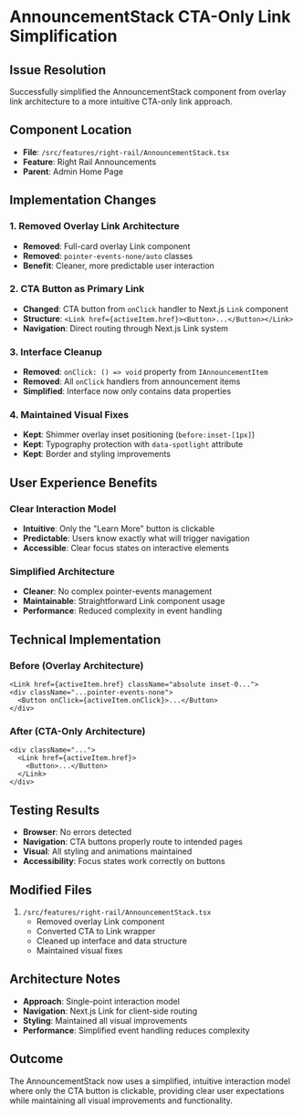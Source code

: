 # AnnouncementStack CTA-Only Link Simplification

## Issue Resolution
Successfully simplified the AnnouncementStack component from overlay link architecture to a more intuitive CTA-only link approach.

## Component Location
- **File**: `/src/features/right-rail/AnnouncementStack.tsx`
- **Feature**: Right Rail Announcements
- **Parent**: Admin Home Page

## Implementation Changes

### 1. Removed Overlay Link Architecture
- **Removed**: Full-card overlay Link component
- **Removed**: `pointer-events-none/auto` classes
- **Benefit**: Cleaner, more predictable user interaction

### 2. CTA Button as Primary Link
- **Changed**: CTA button from `onClick` handler to Next.js `Link` component
- **Structure**: `<Link href={activeItem.href}><Button>...</Button></Link>`
- **Navigation**: Direct routing through Next.js Link system

### 3. Interface Cleanup
- **Removed**: `onClick: () => void` property from `IAnnouncementItem`
- **Removed**: All `onClick` handlers from announcement items
- **Simplified**: Interface now only contains data properties

### 4. Maintained Visual Fixes
- **Kept**: Shimmer overlay inset positioning (`before:inset-[1px]`)
- **Kept**: Typography protection with `data-spotlight` attribute
- **Kept**: Border and styling improvements

## User Experience Benefits

### Clear Interaction Model
- **Intuitive**: Only the "Learn More" button is clickable
- **Predictable**: Users know exactly what will trigger navigation
- **Accessible**: Clear focus states on interactive elements

### Simplified Architecture
- **Cleaner**: No complex pointer-events management
- **Maintainable**: Straightforward Link component usage
- **Performance**: Reduced complexity in event handling

## Technical Implementation

### Before (Overlay Architecture)
```tsx
<Link href={activeItem.href} className="absolute inset-0...">
<div className="...pointer-events-none">
  <Button onClick={activeItem.onClick}>...</Button>
</div>
```

### After (CTA-Only Architecture)
```tsx
<div className="...">
  <Link href={activeItem.href}>
    <Button>...</Button>
  </Link>
</div>
```

## Testing Results
- **Browser**: No errors detected
- **Navigation**: CTA buttons properly route to intended pages
- **Visual**: All styling and animations maintained
- **Accessibility**: Focus states work correctly on buttons

## Modified Files
1. `/src/features/right-rail/AnnouncementStack.tsx`
   - Removed overlay Link component
   - Converted CTA to Link wrapper
   - Cleaned up interface and data structure
   - Maintained visual fixes

## Architecture Notes
- **Approach**: Single-point interaction model
- **Navigation**: Next.js Link for client-side routing
- **Styling**: Maintained all visual improvements
- **Performance**: Simplified event handling reduces complexity

## Outcome
The AnnouncementStack now uses a simplified, intuitive interaction model where only the CTA button is clickable, providing clear user expectations while maintaining all visual improvements and functionality.